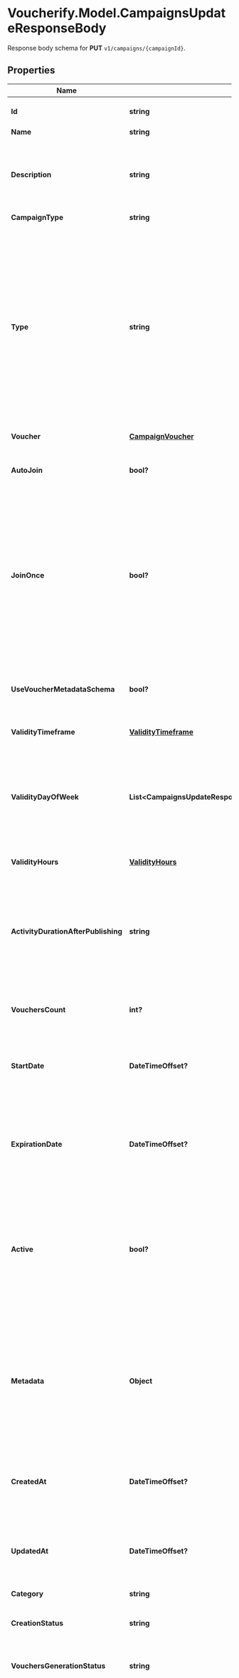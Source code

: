 # Voucherify.Model.CampaignsUpdateResponseBody
Response body schema for **PUT** `v1/campaigns/{campaignId}`.

## Properties

Name | Type | Description | Notes
------------ | ------------- | ------------- | -------------
**Id** | **string** | Unique campaign ID, assigned by Voucherify. | [optional] 
**Name** | **string** | Campaign name. | [optional] 
**Description** | **string** | An optional field to keep any extra textual information about the campaign such as a campaign description and details. | [optional] 
**CampaignType** | **string** | Type of campaign. | [optional] 
**Type** | **string** | Defines whether the campaign can be updated with new vouchers after campaign creation or if the campaign consists of generic (standalone) voucherss.  - &#x60;AUTO_UPDATE&#x60;: the campaign is dynamic, i.e. vouchers will generate based on set criteria -  &#x60;STATIC&#x60;: vouchers need to be manually published - &#x60;STANDALONE&#x60;: campaign for single vouchers | [optional] 
**Voucher** | [**CampaignVoucher**](CampaignVoucher.md) |  | [optional] 
**AutoJoin** | **bool?** | Indicates whether customers will be able to auto-join a loyalty campaign if any earning rule is fulfilled. | [optional] 
**JoinOnce** | **bool?** | If this value is set to &#x60;true&#x60;, customers will be able to join the campaign only once. It is always &#x60;false&#x60; for generic (standalone) vouchers campaigns and it cannot be changed in them. It is always &#x60;true&#x60; for loyalty campaigns and it cannot be changed in them. | [optional] 
**UseVoucherMetadataSchema** | **bool?** | Flag indicating whether the campaign is to use the voucher&#39;s metadata schema instead of the campaign metadata schema. | [optional] 
**ValidityTimeframe** | [**ValidityTimeframe**](ValidityTimeframe.md) |  | [optional] 
**ValidityDayOfWeek** | **List&lt;CampaignsUpdateResponseBody.ValidityDayOfWeekEnum&gt;** | Integer array corresponding to the particular days of the week in which the voucher is valid.  - &#x60;0&#x60; Sunday - &#x60;1&#x60; Monday - &#x60;2&#x60; Tuesday - &#x60;3&#x60; Wednesday - &#x60;4&#x60; Thursday - &#x60;5&#x60; Friday - &#x60;6&#x60; Saturday | [optional] 
**ValidityHours** | [**ValidityHours**](ValidityHours.md) |  | [optional] 
**ActivityDurationAfterPublishing** | **string** | Defines the amount of time the vouchers will be active after publishing. The value is shown in the ISO 8601 format. For example, a voucher with the value of P24D will be valid for a duration of 24 days. | [optional] 
**VouchersCount** | **int?** | Total number of unique vouchers in campaign. | [optional] 
**StartDate** | **DateTimeOffset?** | Activation timestamp defines when the campaign starts to be active in ISO 8601 format. Campaign is *inactive before* this date.  | [optional] 
**ExpirationDate** | **DateTimeOffset?** | Expiration timestamp defines when the campaign expires in ISO 8601 format.  Campaign is *inactive after* this date. | [optional] 
**Active** | **bool?** | A flag to toggle the campaign on or off. You can disable a campaign even though it&#39;s within the active period defined by the &#x60;start_date&#x60; and &#x60;expiration_date&#x60;.    - &#x60;true&#x60; indicates an *active* campaign - &#x60;false&#x60; indicates an *inactive* campaign | [optional] 
**Metadata** | **Object** | The metadata object stores all custom attributes assigned to the campaign. A set of key/value pairs that you can attach to a campaign object. It can be useful for storing additional information about the campaign in a structured format. | [optional] 
**CreatedAt** | **DateTimeOffset?** | Timestamp representing the date and time when the campaign was created. The value is shown in the ISO 8601 format. | [optional] 
**UpdatedAt** | **DateTimeOffset?** | Timestamp representing the date and time when the campaign was last updated in ISO 8601 format. | [optional] 
**Category** | **string** | Unique category name. | [optional] 
**CreationStatus** | **string** | Indicates the status of the campaign creation. | [optional] 
**VouchersGenerationStatus** | **string** | Indicates the status of the campaign&#39;s voucher generation. | [optional] 
**Readonly** | **bool?** | Indicates whether the campaign can be only read by a restricted user in the Areas and Stores enterprise feature. It is returned only to restricted users; this field is not returned for users with other roles. It is also not returned for restricted users who use the [GET Campaign summary](ref:campaign-summary) endpoint. | [optional] 
**Protected** | **bool?** | Indicates whether the resource can be deleted. | [optional] 
**CategoryId** | **string** | Unique category ID that this campaign belongs to. | [optional] 
**Categories** | [**List&lt;Category&gt;**](Category.md) | Contains details about the campaign category. For the GET [List campaigns](ref:list-campaigns) endpoint, this is returned only if the &#x60;expand&#x3D;category&#x60; query parameter is passed in the request. Otherwise, it is returned as an empty array. For GET [Campaign summary](ref:get-campaign-summary) endpoint, it is always returned as an empty array. | [optional] 
**Object** | **string** | The type of the object represented by JSON. This object stores information about the campaign. | [optional] 
**ReferralProgram** | [**ReferralProgram**](ReferralProgram.md) |  | [optional] 
**LoyaltyTiersExpiration** | [**LoyaltyTiersExpirationAll**](LoyaltyTiersExpirationAll.md) |  | [optional] 
**AccessSettingsAssignments** | [**AccessSettingsCampaignAssignmentsList**](AccessSettingsCampaignAssignmentsList.md) |  | [optional] 
**Promotion** | [**PromotionTiersList**](PromotionTiersList.md) |  | [optional] 
**ValidationRulesAssignments** | [**ValidationRulesAssignmentsList**](ValidationRulesAssignmentsList.md) |  | [optional] 

[[Back to Model list]](../README.md#documentation-for-models) [[Back to API list]](../README.md#documentation-for-api-endpoints) [[Back to README]](../README.md)

